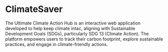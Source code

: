 # ClimateSaver
The Ultimate Climate Action Hub is an interactive web application developed to help keep climate intac, aligning with Sustainable Development Goals (SDGs), particularly SDG 13 (Climate Action). The platform empowers users to track their carbon footprint, explore sustainable practices, and engage in climate-friendly actions.

